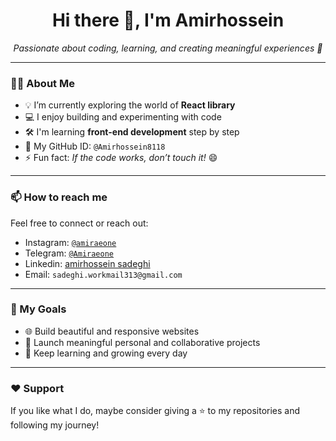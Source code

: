 <div align="center">
  <h1>Hi there 👋, I'm Amirhossein</h1>
  <p><i>Passionate about coding, learning, and creating meaningful experiences 🌱</i></p>
</div>

---

### 🧑‍💻 About Me

- 💡 I’m currently exploring the world of **React library**
- 💻 I enjoy building and experimenting with code
- 🛠️ I'm learning **front-end development** step by step
- 🔗 My GitHub ID: `@Amirhossein8118`
- ⚡ Fun fact: *If the code works, don’t touch it!* 😄

---

### 📫 How to reach me

Feel free to connect or reach out:

- Instagram: [`@amiraeone`](https://www.instagram.com/amiraeone/)
- Telegram: [`@Amiraeone`](https://t.me/amiraeone)
- Linkedin: [amirhossein sadeghi](www.linkedin.com/in/amirhossein-sadeghi-099a05282)
- Email: `sadeghi.workmail313@gmail.com`

---

### 🚀 My Goals

- 🌐 Build beautiful and responsive websites
- 🎯 Launch meaningful personal and collaborative projects
- 🧠 Keep learning and growing every day

---

### ❤️ Support

If you like what I do, maybe consider giving a ⭐ to my repositories and following my journey!
